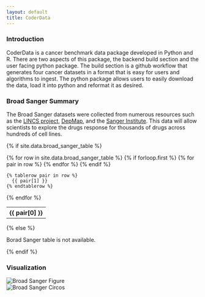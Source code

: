 ```yaml
---
layout: default
title: CoderData
---
```


<link rel="stylesheet" href="assets/css/style.css">


### Introduction
CoderData is a cancer benchmark data package developed in Python and R. 
There are two aspects of this package, the backend build section and the user facing python package.
The build section is a github workflow that generates four cancer datasets in a format that is easy for users and algorithms to ingest. 
The python package allows users to easily download the data, load it into python and reformat it as desired.

### Broad Sanger Summary

The Broad Sanger datasets were collected from numerous resources such as the <a href="https://lincsproject.org/" target="_blank">LINCS project</a>, <a href="https://depmap.org/portal/" target="_blank">DepMap</a>, and the <a href="https://www.sanger.ac.uk/" target="_blank">Sanger Institute</a>.
This data will allow scientists to explore the drugs response for thousands of drugs across hundreds of cell lines.



{% if site.data.broad_sanger_table %}
<table>
  {% for row in site.data.broad_sanger_table %}
    {% if forloop.first %}
    <tr>
      {% for pair in row %}
        <th>{{ pair[0] }}</th>
      {% endfor %}
    </tr>
    {% endif %}

    {% tablerow pair in row %}
      {{ pair[1] }}
    {% endtablerow %}
  {% endfor %}
</table>
{% else %}
<p>Borad Sanger table is not available.</p>
{% endif %}




### Visualization

<div class="flex-container"> 
    <div class="flex-item">
        <img src="{{ 'assets/stats/Fig4_Broad_Sanger.png' | relative_url }}" alt="Broad Sanger Figure" />
    </div>
    <div class="flex-item">
        <img src="{{ 'assets/stats/broad_sanger_circos.png' | relative_url }}" alt="Broad Sanger Circos" />
    </div>
</div>